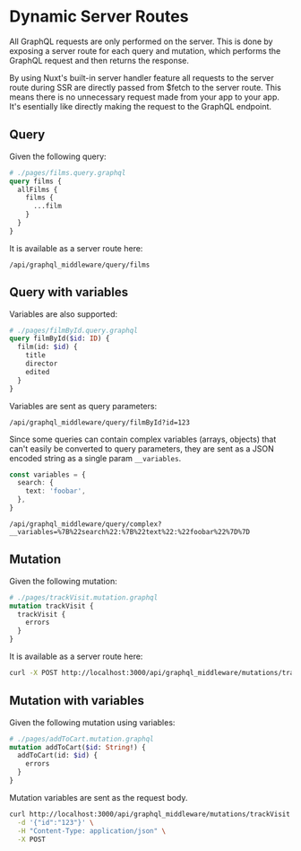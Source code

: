 # Dynamic Server Routes

All GraphQL requests are only performed on the server. This is done by exposing
a server route for each query and mutation, which performs the GraphQL request
and then returns the response.

By using Nuxt's built-in server handler feature all requests to the server route
during SSR are directly passed from $fetch to the server route. This means there
is no unnecessary request made from your app to your app. It's esentially like
directly making the request to the GraphQL endpoint.

## Query

Given the following query:

```graphql
# ./pages/films.query.graphql
query films {
  allFilms {
    films {
      ...film
    }
  }
}
```

It is available as a server route here:

```
/api/graphql_middleware/query/films
```

## Query with variables

Variables are also supported:

```graphql
# ./pages/filmById.query.graphql
query filmById($id: ID) {
  film(id: $id) {
    title
    director
    edited
  }
}
```

Variables are sent as query parameters:

```
/api/graphql_middleware/query/filmById?id=123
```

Since some queries can contain complex variables (arrays, objects) that can't
easily be converted to query parameters, they are sent as a JSON encoded string
as a single param `__variables`.

```typescript
const variables = {
  search: {
    text: 'foobar',
  },
}
```

```
/api/graphql_middleware/query/complex?__variables=%7B%22search%22:%7B%22text%22:%22foobar%22%7D%7D
```

## Mutation

Given the following mutation:

```graphql
# ./pages/trackVisit.mutation.graphql
mutation trackVisit {
  trackVisit {
    errors
  }
}
```

It is available as a server route here:

```sh
curl -X POST http://localhost:3000/api/graphql_middleware/mutations/trackVisit
```

## Mutation with variables

Given the following mutation using variables:

```graphql
# ./pages/addToCart.mutation.graphql
mutation addToCart($id: String!) {
  addToCart(id: $id) {
    errors
  }
}
```

Mutation variables are sent as the request body.

```sh
curl http://localhost:3000/api/graphql_middleware/mutations/trackVisit \
  -d '{"id":"123"}' \
  -H "Content-Type: application/json" \
  -X POST
```
